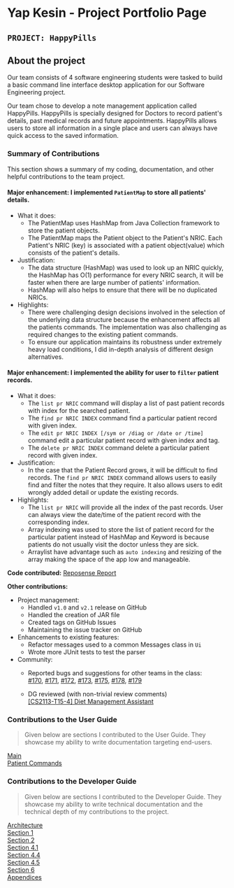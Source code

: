 # Yap Kesin - Project Portfolio Page

## `PROJECT: HappyPills`

## About the project
Our team consists of 4 software engineering students were tasked to build a basic command line interface desktop 
application for our Software Engineering project.

Our team chose to develop a note management application called HappyPills. HappyPills is specially designed for 
Doctors to record patient's details, past medical records and future appointments. HappyPills allows users
to store all information in a single place and users can always have quick access to the saved information.

### Summary of Contributions
This section shows a summary of my coding, documentation, and other helpful contributions to the team project.

#### Major enhancement: I implemented `PatientMap` to store all patients' details.
  + What it does:
    - The PatientMap uses HashMap from Java Collection framework to store the patient objects.
    - The PatientMap maps the Patient object to the Patient's NRIC. Each Patient's NRIC (key) is associated with a 
    patient object(value) which consists of the patient's details.
  + Justification:
    - The data structure (HashMap) was used to look up an NRIC quickly, the HashMap has O(1) performance for every NRIC 
    search, it will be faster when there are large number of patients' information.
    - HashMap will also helps to ensure that there will be no duplicated NRICs.
  + Highlights:
    - There were challenging design decisions involved in the selection of the underlying data structure because the 
    enhancement affects all the patients commands.  The implementation was also challenging as required changes 
    to the existing patient commands.
    - To ensure our application maintains its robustness under extremely heavy load conditions, I did in-depth analysis 
    of different design alternatives.
    
#### Major enhancement: I implemented the ability for user to `filter` patient records.
  + What it does:
    - The `list pr NRIC` command will display a list of past patient records with index for the searched patient.
    - The `find pr NRIC INDEX` command find a particular patient record with given index.
    - The `edit pr NRIC INDEX [/sym or /diag or /date or /time]` command edit a particular patient record with given
    index and tag.
    - The `delete pr NRIC INDEX` command delete a particular patient record with given index.
  + Justification:
    - In the case that the Patient Record grows, it will be difficult to find records. The `find pr NRIC INDEX` command 
    allows users to easily find and filter the notes that they require. It also allows users to edit wrongly added 
    detail or update the existing records.
  + Highlights:
    - The `list pr NRIC` will provide all the index of the past records. User can always view the date/time of the 
    patient record with the corresponding index.
    - Array indexing was used to store the list of patient record for the particular patient instead of HashMap 
    and Keyword is because patients do not usually visit the doctor unless they are sick. 
    - Arraylist have advantage such as `auto indexing` and resizing of the array making the 
    space of the app low and manageable.
        
**Code contributed:** [Reposense Report](https://nus-cs2113-ay1920s2.github.io/tp-dashboard/#search=itskesin&sort=groupTitle&sortWithin=title&since=2020-03-01&timeframe=commit&mergegroup=false&groupSelect=groupByRepos&breakdown=false)  

**Other contributions:**
- Project management:
    + Handled `v1.0` and `v2.1` release on GitHub
    + Handled the creation of JAR file
    + Created tags on GitHub Issues
    + Maintaining the issue tracker on GitHub
- Enhancements to existing features:
    + Refactor messages used to a common Messages class in `Ui`
    + Wrote more JUnit tests to test the parser
- Community:
    + Reported bugs and suggestions for other teams in the class:  
    [#170](https://github.com/AY1920S2-CS2113T-M16-2/tp/issues/170),
    [#171](https://github.com/AY1920S2-CS2113T-M16-2/tp/issues/171),
    [#172](https://github.com/AY1920S2-CS2113T-M16-2/tp/issues/172),
    [#173](https://github.com/AY1920S2-CS2113T-M16-2/tp/issues/173), 
    [#175](https://github.com/AY1920S2-CS2113T-M16-2/tp/issues/175),
    [#178](https://github.com/AY1920S2-CS2113T-M16-2/tp/issues/178),
    [#179](https://github.com/AY1920S2-CS2113T-M16-2/tp/issues/179)
  
    + DG reviewed (with non-trivial review comments)  
    [[CS2113-T15-4] Diet Management Assistant](https://github.com/nus-cs2113-AY1920S2/tp/pull/29)

### Contributions to the User Guide
> Given below are sections I contributed to the User Guide. 
> They showcase my ability to write documentation targeting end-users.

[Main](https://github.com/AY1920S2-CS2113T-T12-2/tp/blob/master/docs/UserGuide.md)  
[Patient Commands](https://github.com/AY1920S2-CS2113T-T12-2/tp/blob/master/docs/UserGuide.md)

### Contributions to the Developer Guide
> Given below are sections I contributed to the Developer Guide. 
> They showcase my ability to write technical documentation and the technical depth of my contributions to the project.

[Architecture](https://ay1920s2-cs2113t-t12-2.github.io/tp/DeveloperGuide.html#31-architecture)  
[Section 1](https://ay1920s2-cs2113t-t12-2.github.io/tp/DeveloperGuide.html#1-introduction)  
[Section 2](https://ay1920s2-cs2113t-t12-2.github.io/tp/DeveloperGuide.html#2-setting-up)  
[Section 4.1](https://ay1920s2-cs2113t-t12-2.github.io/tp/DeveloperGuide.html#41-data-structure)  
[Section 4.4](https://ay1920s2-cs2113t-t12-2.github.io/tp/DeveloperGuide.html#44-findget-feature)  
[Section 4.5](https://ay1920s2-cs2113t-t12-2.github.io/tp/DeveloperGuide.html#44-findget-feature)  
[Section 6](https://ay1920s2-cs2113t-t12-2.github.io/tp/DeveloperGuide.html#6-useful-links)  
[Appendices](https://ay1920s2-cs2113t-t12-2.github.io/tp/DeveloperGuide.html#appendices)   
